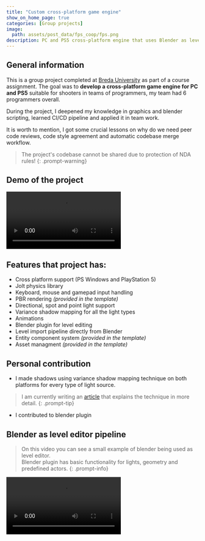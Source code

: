 ```yaml
---
title: "Custom cross-platform game engine"
show_on_home_page: true
categories: [Group projects]
image:
  path: assets/post_data/fps_coop/fps.png
description: PC and PS5 cross-platform engine that uses Blender as level editor
---
```


## General information

This is a group project completed at [Breda University](https://www.buas.nl/) as part of a course assignment. The goal was to **develop a cross-platform game engine for PC and PS5** suitable for shooters in teams of programmers, my team had 6 programmers overall.

During the project, I deepened my knowledge in graphics and blender scripting, learned CI/CD pipeline and applied it in team work.

It is worth to mention, I got some crucial lessons on why do we need peer code reviews, code style agreement and automatic codebase merge workflow.

> The project's codebase cannot be shared due to protection of NDA rules!
{: .prompt-warning}

## Demo of the project

<video class="w-100" controls>
  <source src="https://github.com/user-attachments/assets/0e870f69-abd3-4876-a9f3-917ac928d00c" type="video/mp4">
</video>

## Features that project has:

- Cross platform support (PS Windows and PlayStation 5)
- Jolt physics library
- Keyboard, mouse and gamepad input handling
- PBR rendering *(provided in the template)*
- Directional, spot and point light support
- Variance shadow mapping for all the light types
- Animations
- Blender plugin for level editing
- Level import pipeline directly from Blender
- Entity component system *(provided in the template)*
- Asset managment *(provided in the template)*

## Personal contribution

- I made shadows using variance shadow mapping technique on both platforms for every type of light source.

> I am currently writing an [article](/posts/Variance_shadow_maps_article) that explains the technique in more detail.
{: .prompt-tip}

- I contributed to blender plugin

## Blender as level editor pipeline

> On this video you can see a small example of blender being used as level editor.\
Blender plugin has basic functionality for lights, geometry and predefined actors.
{: .prompt-info}

<video class="w-100" controls>
  <source src="/assets/post_data/fps_coop/blender_to_bee.mp4" type="video/mp4">
</video>